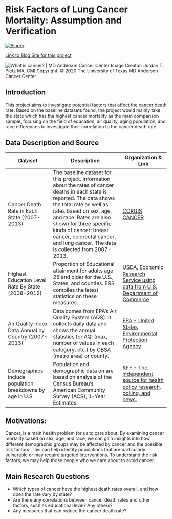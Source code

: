 # Risk Factors of Lung Cancer Mortality: Assumption and Verification

[![Binder](https://mybinder.org/badge_logo.svg)](https://mybinder.org/v2/gh/Rickyoung221/DH140_Final_Project/main)

[Link to Blog Site for this project](https://rickyoung221.github.io/Cancer_blog/)

![What is cancer? | MD Anderson Cancer Center](https://www.mdanderson.org/images/publications/cancerwise/Generics/cancer-metastasis-cancerwise.jpg)
Image Creator: Jordan T. Pietz MA, CMI 
Copyright: © 2020 The University of Texas MD Anderson Cancer Center

## Introduction


This project aims to investigate potential factors that affect the cancer death rate. Based on the baseline datasets found, the project would mainly take the state which has the highest cancer mortality as the main comparison sample, focusing on the field of education, air quality, aging population, and race differences to investigate their correlation to the cancer death rate. 




## Data Description and Source 

| Dataset                                                   | Description                                                  | Organization & Link                                          |
| --------------------------------------------------------- | ------------------------------------------------------------ | ------------------------------------------------------------ |
| Cancer Death Rate in Each State (2007-2013)               | The baseline dataset for this project. Information about the rates of cancer deaths in each state is reported. The data shows the total rate as well as rates based on sex, age, and race. Rates are also shown for three specific kinds of cancer: breast cancer, colorectal cancer, and lung cancer. The data is collected from 2007-2013. | [CORGIS CANCER](https://corgis-edu.github.io/corgis/csv/cancer/) |
| Highest Education Level Rate By State (2008-2012)        | Proportion of Educational attainment for adults age 25 and older for the U.S., States, and counties. ERS compiles the latest statistics on these measures. | [USDA, Economic Research Service using data from U.S. Department of Commerce](https://www.ers.usda.gov/data-products/county-level-data-sets/) |
| Air Quality Index Data Annual by Country (2007-2013)      | Data comes from EPA’s Air Quality System (AQS). It collects daily data and shows the annual statistics for AQI (max, number of values in each category, etc.) by CBSA (metro area) or county. | [EPA - United States Environmental Protection Agency](https://aqs.epa.gov/aqsweb/airdata/download_files.html#Annual) |
| Demographics include population breakdowns by age in U.S. | Population and demographic data on are based on analysis of the Census Bureau’s American Community Survey (ACS), 1-Year Estimates. | [KFF - The independent source for health policy research, polling, and news.](https://www.kff.org/state-category/demographics-and-the-economy/population/) |

## Motivations: 

Cancer, is a main health problem for us to care about. By examining cancer mortality based on sex, age, and race, we can gain insights into how different demographic groups may be affected by cancer and the possible risk factors. This can help identify populations that are particularly vulnerable or may require targeted interventions. To understand the risk factors, we may help those people who we care about to avoid cancer. 

## Main Research Questions

- Which types of cancer have the highest death rates overall, and how does the rate vary by state?
- Are there any correlations between cancer death rates and other factors, such as educational level? Any others?
- Any measures that can reduce the cancer death rate?